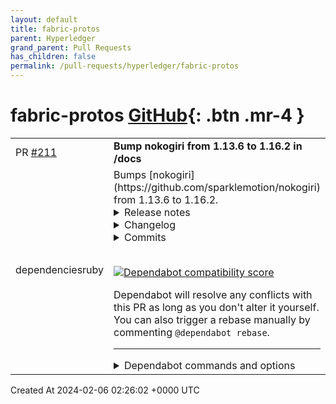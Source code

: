 ```yaml
---
layout: default
title: fabric-protos
parent: Hyperledger
grand_parent: Pull Requests
has_children: false
permalink: /pull-requests/hyperledger/fabric-protos
---
```


# fabric-protos <span class="fs-3 right-align">[GitHub](https://github.com/hyperledger/fabric-protos){: .btn .mr-4 }</span>


<div>
    <table>
        <tr>
            <td>
                PR <a href="https://github.com/hyperledger/fabric-protos/pull/211" class=".btn">#211</a>
            </td>
            <td>
                <b>
                    Bump nokogiri from 1.13.6 to 1.16.2 in /docs
                </b>
            </td>
        </tr>
        <tr>
            <td>
                <span class="chip">dependencies</span><span class="chip">ruby</span>
            </td>
            <td>
                Bumps [nokogiri](https://github.com/sparklemotion/nokogiri) from 1.13.6 to 1.16.2.
<details>
<summary>Release notes</summary>
<p><em>Sourced from <a href="https://github.com/sparklemotion/nokogiri/releases">nokogiri's releases</a>.</em></p>
<blockquote>
<h2>v1.16.2 / 2024-02-04</h2>
<h3>Security</h3>
<ul>
<li>[CRuby] Vendored libxml2 is updated to address CVE-2024-25062. See <a href="https://github.com/sparklemotion/nokogiri/security/advisories/GHSA-xc9x-jj77-9p9j">GHSA-xc9x-jj77-9p9j</a> for more information.</li>
</ul>
<h3>Dependencies</h3>
<ul>
<li>[CRuby] Vendored libxml2 is updated to <a href="https://gitlab.gnome.org/GNOME/libxml2/-/releases/v2.12.5">v2.12.5</a> from v2.12.4. (<a href="https://github.com/flavorjones"><code>@​flavorjones</code></a>)</li>
</ul>
<hr />
<p>sha256 checksums:</p>
<pre><code>69ba15d2a2498324489ed63850997f0b8f684260114ea81116d3082f16551d2d  nokogiri-1.16.2-aarch64-linux.gem
6a05ce42e3587a40cf8936ece0beaa5d32922254215d2e8cf9ad40588bb42e57  nokogiri-1.16.2-arm-linux.gem
c957226c8e36b31be6a3afb8602e2128282bf8b40ea51016c4cd21aa2608d3f8  nokogiri-1.16.2-arm64-darwin.gem
122652bfc338cd8a54a692ac035e245e41fd3b8283299202ca26e7a7d50db310  nokogiri-1.16.2-java.gem
7344b5072ca69fc5bedb61cb01a3b765b93a27aae5a2a845c2ba7200e4345074  nokogiri-1.16.2-x64-mingw-ucrt.gem
a2a5e184a424111a0d5b77947986484920ad708009c667f061e8d02035c562dd  nokogiri-1.16.2-x64-mingw32.gem
833efddeb51a6c2c9f6356295623c2b2e0d50050d468695c59bd929162953323  nokogiri-1.16.2-x86-linux.gem
e67fc0418dffaff9dc8b1dc65f0605282c3fee9488832d0223b620b4319e0b53  nokogiri-1.16.2-x86-mingw32.gem
5def799e5f139f21a79d7cf71172313a7b6fb0e4b2a31ab9bd5d4ad305994539  nokogiri-1.16.2-x86_64-darwin.gem
5b146240ac6ec6c40fd4367623e74442bca45a542bd3282b1d4d18b07b8e5dfe  nokogiri-1.16.2-x86_64-linux.gem
68922ee5cde27497d995c46f2821957bae961947644eed2822d173daf7567f9c  nokogiri-1.16.2.gem
</code></pre>
<h2>v1.16.1 / 2024-02-03</h2>
<h3>Dependencies</h3>
<ul>
<li>[CRuby] Vendored libxml2 is updated to <a href="https://gitlab.gnome.org/GNOME/libxml2/-/releases/v2.12.4">v2.12.4</a> from v2.12.3. (<a href="https://github.com/flavorjones"><code>@​flavorjones</code></a>)</li>
</ul>
<h3>Fixed</h3>
<ul>
<li>[CRuby] <code>XML::Reader</code> defaults the encoding to UTF-8 if it's not specified in either the document or as a method parameter. Previously non-ASCII characters were serialized as NCRs in this case. <a href="https://redirect.github.com/sparklemotion/nokogiri/issues/2891">#2891</a> (<a href="https://github.com/flavorjones"><code>@​flavorjones</code></a>)</li>
<li>[CRuby] Restored support for compilation by GCC versions earlier than 4.6, which was broken in v1.15.0 (540e9aee). <a href="https://redirect.github.com/sparklemotion/nokogiri/issues/3090">#3090</a> (<a href="https://github.com/adfoster-r7"><code>@​adfoster-r7</code></a>)</li>
<li>[CRuby] Patched upstream libxml2 to allow parsing HTML5 in the context of a namespaced node (e.g., foreign content like MathML). [#3112, <a href="https://redirect.github.com/sparklemotion/nokogiri/issues/3116">#3116</a>] (<a href="https://github.com/flavorjones"><code>@​flavorjones</code></a>)</li>
<li>[CRuby] Fixed a small memory leak in libgumbo (HTML5 parser) when the maximum tree depth limit is hit. [#3098, <a href="https://redirect.github.com/sparklemotion/nokogiri/issues/3100">#3100</a>] (<a href="https://github.com/stevecheckoway"><code>@​stevecheckoway</code></a>)</li>
</ul>
<hr />
<p>sha256 checksums:</p>
<pre><code>a541f35e5b9798a0c97300f9ee18f4217da2a2945a6d5499e4123b9018f9cafc  nokogiri-1.16.1-aarch64-linux.gem
6b82affd195000ab2f9c36cc08744ec2d2fcf6d8da88d59a2db67e83211f7c69  nokogiri-1.16.1-arm-linux.gem
&lt;/tr&gt;&lt;/table&gt; 
</code></pre>
</blockquote>
<p>... (truncated)</p>
</details>
<details>
<summary>Changelog</summary>
<p><em>Sourced from <a href="https://github.com/sparklemotion/nokogiri/blob/main/CHANGELOG.md">nokogiri's changelog</a>.</em></p>
<blockquote>
<h2>v1.16.2 / 2024-02-04</h2>
<h3>Security</h3>
<ul>
<li>[CRuby] Vendored libxml2 is updated to address CVE-2024-25062. See <a href="https://github.com/sparklemotion/nokogiri/security/advisories/GHSA-xc9x-jj77-9p9j">GHSA-xc9x-jj77-9p9j</a> for more information.</li>
</ul>
<h3>Dependencies</h3>
<ul>
<li>[CRuby] Vendored libxml2 is updated to <a href="https://gitlab.gnome.org/GNOME/libxml2/-/releases/v2.12.5">v2.12.5</a> from v2.12.4. (<a href="https://github.com/flavorjones"><code>@​flavorjones</code></a>)</li>
</ul>
<h2>v1.16.1 / 2024-02-03</h2>
<h3>Dependencies</h3>
<ul>
<li>[CRuby] Vendored libxml2 is updated to <a href="https://gitlab.gnome.org/GNOME/libxml2/-/releases/v2.12.4">v2.12.4</a> from v2.12.3. (<a href="https://github.com/flavorjones"><code>@​flavorjones</code></a>)</li>
</ul>
<h3>Fixed</h3>
<ul>
<li>[CRuby] <code>XML::Reader</code> defaults the encoding to UTF-8 if it's not specified in either the document or as a method parameter. Previously non-ASCII characters were serialized as NCRs in this case. <a href="https://redirect.github.com/sparklemotion/nokogiri/issues/2891">#2891</a> (<a href="https://github.com/flavorjones"><code>@​flavorjones</code></a>)</li>
<li>[CRuby] Restored support for compilation by GCC versions earlier than 4.6, which was broken in v1.15.0 (540e9aee). <a href="https://redirect.github.com/sparklemotion/nokogiri/issues/3090">#3090</a> (<a href="https://github.com/adfoster-r7"><code>@​adfoster-r7</code></a>)</li>
<li>[CRuby] Patched upstream libxml2 to allow parsing HTML5 in the context of a namespaced node (e.g., foreign content like MathML). [#3112, <a href="https://redirect.github.com/sparklemotion/nokogiri/issues/3116">#3116</a>] (<a href="https://github.com/flavorjones"><code>@​flavorjones</code></a>)</li>
<li>[CRuby] Fixed a small memory leak in libgumbo (HTML5 parser) when the maximum tree depth limit is hit. [#3098, <a href="https://redirect.github.com/sparklemotion/nokogiri/issues/3100">#3100</a>] (<a href="https://github.com/stevecheckoway"><code>@​stevecheckoway</code></a>)</li>
</ul>
<h2>v1.16.0 / 2023-12-27</h2>
<h3>Notable Changes</h3>
<h4>Ruby</h4>
<p>This release introduces native gem support for Ruby 3.3.</p>
<p>This release ends support for Ruby 2.7, for which <a href="https://www.ruby-lang.org/en/downloads/branches/">upstream support ended 2023-03-31</a>.</p>
<h4>Pattern matching</h4>
<p>This version marks <em>official support</em> for the pattern matching API in <code>XML::Attr</code>, <code>XML::Document</code>, <code>XML::DocumentFragment</code>, <code>XML::Namespace</code>, <code>XML::Node</code>, and <code>XML::NodeSet</code> (and their subclasses), originally introduced as an experimental feature in v1.14.0. (<a href="https://github.com/flavorjones"><code>@​flavorjones</code></a>)</p>
<p>Documentation on what can be matched:</p>
<ul>
<li><a href="https://nokogiri.org/rdoc/Nokogiri/XML/Attr.html?h=deconstruct#method-i-deconstruct_keys"><code>XML::Attr#deconstruct_keys</code></a></li>
<li><a href="https://nokogiri.org/rdoc/Nokogiri/XML/Document.html?h=deconstruct#method-i-deconstruct_keys"><code>XML::Document#deconstruct_keys</code></a></li>
<li><a href="https://nokogiri.org/rdoc/Nokogiri/XML/Namespace.html?h=deconstruct+namespace#method-i-deconstruct_keys"><code>XML::Namespace#deconstruct_keys</code></a></li>
<li><a href="https://nokogiri.org/rdoc/Nokogiri/XML/Node.html?h=deconstruct#method-i-deconstruct_keys"><code>XML::Node#deconstruct_keys</code></a></li>
<li><a href="https://nokogiri.org/rdoc/Nokogiri/XML/DocumentFragment.html?h=deconstruct#method-i-deconstruct"><code>XML::DocumentFragment#deconstruct</code></a></li>
<li><a href="https://nokogiri.org/rdoc/Nokogiri/XML/NodeSet.html?h=deconstruct#method-i-deconstruct"><code>XML::NodeSet#deconstruct</code></a></li>
</ul>
<!-- raw HTML omitted -->
</blockquote>
<p>... (truncated)</p>
</details>
<details>
<summary>Commits</summary>
<ul>
<li><a href="https://github.com/sparklemotion/nokogiri/commit/673756fdd69d1036874b7d7250cc38a51fd4d7b8"><code>673756f</code></a> version bump to v1.16.2</li>
<li><a href="https://github.com/sparklemotion/nokogiri/commit/74ffd67a8efb9972657e5c4625fd8419bbccbe06"><code>74ffd67</code></a> dep: update libxml to 2.12.5 (branch v1.16.x) (<a href="https://redirect.github.com/sparklemotion/nokogiri/issues/3122">#3122</a>)</li>
<li><a href="https://github.com/sparklemotion/nokogiri/commit/0d4018dc7009580659c101fc41efb3babcfec229"><code>0d4018d</code></a> dep: update libxml2 to v2.12.5</li>
<li><a href="https://github.com/sparklemotion/nokogiri/commit/f33a25f4378df33912ebc6b4ebc0f9e8e80ddfa8"><code>f33a25f</code></a> dep: remove patch from <a href="https://redirect.github.com/sparklemotion/nokogiri/issues/3112">#3112</a> which has been released upstream</li>
<li><a href="https://github.com/sparklemotion/nokogiri/commit/e99416896a182bc520a7940bbe286ec33597ab2b"><code>e994168</code></a> version bump to v1.16.1</li>
<li><a href="https://github.com/sparklemotion/nokogiri/commit/77ea2f228c20e79c848ca2906813ea5b5010281b"><code>77ea2f2</code></a> dev: add files to manifest ignore list</li>
<li><a href="https://github.com/sparklemotion/nokogiri/commit/756f27c6b7a23294d84bdcca5e03a639d0dd7421"><code>756f27c</code></a> build(deps): bump actions/{download,upload}-artifact from 3 to 4</li>
<li><a href="https://github.com/sparklemotion/nokogiri/commit/464f8d41eb73ca9c6dae0b366afcf5f4e8bff342"><code>464f8d4</code></a> .gitignore: clangd-related files</li>
<li><a href="https://github.com/sparklemotion/nokogiri/commit/2beeb960691df28dd5ebf828192c65b60250670f"><code>2beeb96</code></a> doc: update CHANGELOG</li>
<li><a href="https://github.com/sparklemotion/nokogiri/commit/a26536d7a41fd40c52940e165bb5a4f6b4c39662"><code>a26536d</code></a> fix: apply upstream patch for in-context parsing (<a href="https://redirect.github.com/sparklemotion/nokogiri/issues/3116">#3116</a>)</li>
<li>Additional commits viewable in <a href="https://github.com/sparklemotion/nokogiri/compare/v1.13.6...v1.16.2">compare view</a></li>
</ul>
</details>
<br />


[![Dependabot compatibility score](https://dependabot-badges.githubapp.com/badges/compatibility_score?dependency-name=nokogiri&package-manager=bundler&previous-version=1.13.6&new-version=1.16.2)](https://docs.github.com/en/github/managing-security-vulnerabilities/about-dependabot-security-updates#about-compatibility-scores)

Dependabot will resolve any conflicts with this PR as long as you don't alter it yourself. You can also trigger a rebase manually by commenting `@dependabot rebase`.

[//]: # (dependabot-automerge-start)
[//]: # (dependabot-automerge-end)

---

<details>
<summary>Dependabot commands and options</summary>
<br />

You can trigger Dependabot actions by commenting on this PR:
- `@dependabot rebase` will rebase this PR
- `@dependabot recreate` will recreate this PR, overwriting any edits that have been made to it
- `@dependabot merge` will merge this PR after your CI passes on it
- `@dependabot squash and merge` will squash and merge this PR after your CI passes on it
- `@dependabot cancel merge` will cancel a previously requested merge and block automerging
- `@dependabot reopen` will reopen this PR if it is closed
- `@dependabot close` will close this PR and stop Dependabot recreating it. You can achieve the same result by closing it manually
- `@dependabot show <dependency name> ignore conditions` will show all of the ignore conditions of the specified dependency
- `@dependabot ignore this major version` will close this PR and stop Dependabot creating any more for this major version (unless you reopen the PR or upgrade to it yourself)
- `@dependabot ignore this minor version` will close this PR and stop Dependabot creating any more for this minor version (unless you reopen the PR or upgrade to it yourself)
- `@dependabot ignore this dependency` will close this PR and stop Dependabot creating any more for this dependency (unless you reopen the PR or upgrade to it yourself)
You can disable automated security fix PRs for this repo from the [Security Alerts page](https://github.com/hyperledger/fabric-protos/network/alerts).

</details>
            </td>
        </tr>
    </table>
    <div class="right-align">
        Created At 2024-02-06 02:26:02 +0000 UTC
    </div>
</div>

